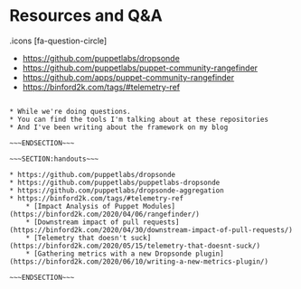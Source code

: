 <!SLIDE >
# Resources and Q&A

.icons [fa-question-circle]

* https://github.com/puppetlabs/dropsonde
* https://github.com/puppetlabs/puppet-community-rangefinder
* https://github.com/apps/puppet-community-rangefinder
* https://binford2k.com/tags/#telemetry-ref

~~~SECTION:notes~~~

* While we're doing questions.
* You can find the tools I'm talking about at these repositories
* And I've been writing about the framework on my blog

~~~ENDSECTION~~~

~~~SECTION:handouts~~~

* https://github.com/puppetlabs/dropsonde
* https://github.com/puppetlabs/puppetlabs-dropsonde
* https://github.com/puppetlabs/dropsonde-aggregation
* https://binford2k.com/tags/#telemetry-ref
    * [Impact Analysis of Puppet Modules](https://binford2k.com/2020/04/06/rangefinder/)
    * [Downstream impact of pull requests](https://binford2k.com/2020/04/30/downstream-impact-of-pull-requests/)
    * [Telemetry that doesn't suck](https://binford2k.com/2020/05/15/telemetry-that-doesnt-suck/)
    * [Gathering metrics with a new Dropsonde plugin](https://binford2k.com/2020/06/10/writing-a-new-metrics-plugin/)

~~~ENDSECTION~~~

